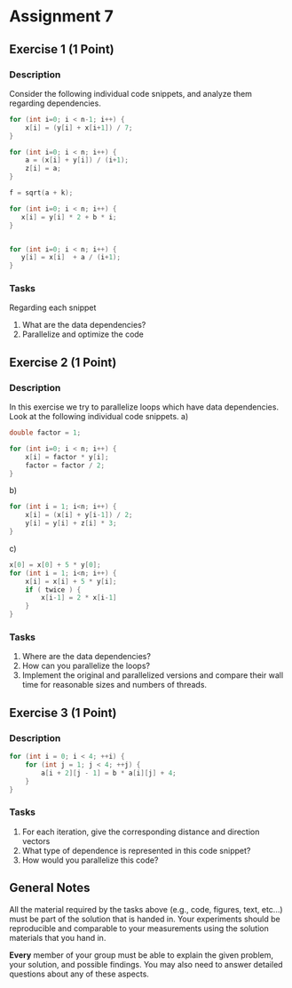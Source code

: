 # Assignment 7

## Exercise 1 (1 Point)

### Description

Consider the following individual code snippets, and analyze them regarding dependencies.

```c
for (int i=0; i < n-1; i++) {
    x[i] = (y[i] + x[i+1]) / 7;
}
```

```c
for (int i=0; i < n; i++) {
    a = (x[i] + y[i]) / (i+1);
    z[i] = a;
}

f = sqrt(a + k);
```

```c
for (int i=0; i < n; i++) {
   x[i] = y[i] * 2 + b * i;
}


for (int i=0; i < n; i++) {
   y[i] = x[i]  + a / (i+1);
}
```

### Tasks

Regarding each snippet

1) What are the data dependencies?
2) Parallelize and optimize the code

## Exercise 2 (1 Point)

### Description

In this exercise we try to parallelize loops which have data dependencies.
Look at the following individual code snippets.
a)

```c
double factor = 1;

for (int i=0; i < n; i++) {
    x[i] = factor * y[i];
    factor = factor / 2;
}
```

b)

```c
for (int i = 1; i<n; i++) {
    x[i] = (x[i] + y[i-1]) / 2;
    y[i] = y[i] + z[i] * 3;
}
```

c)

```c
x[0] = x[0] + 5 * y[0];
for (int i = 1; i<n; i++) {
    x[i] = x[i] + 5 * y[i];
    if ( twice ) {
        x[i-1] = 2 * x[i-1]
    }
}
```

### Tasks

1) Where are the data dependencies?
2) How can you parallelize the loops?
3) Implement the original and parallelized versions and compare their wall time for reasonable sizes and numbers of threads.

## Exercise 3 (1 Point)

### Description

```c
for (int i = 0; i < 4; ++i) {
    for (int j = 1; j < 4; ++j) {
        a[i + 2][j - 1] = b * a[i][j] + 4;
    }
}
```

### Tasks

1) For each iteration, give the corresponding distance and direction vectors
2) What type of dependence is represented in this code snippet?
3) How would you parallelize this code?

## General Notes

All the material required by the tasks above (e.g., code, figures, text, etc...) must be part of the solution that is handed in. Your experiments should be reproducible and comparable to your measurements using the solution materials that you hand in.

**Every** member of your group must be able to explain the given problem, your solution, and possible findings. You may also need to answer detailed questions about any of these aspects.
